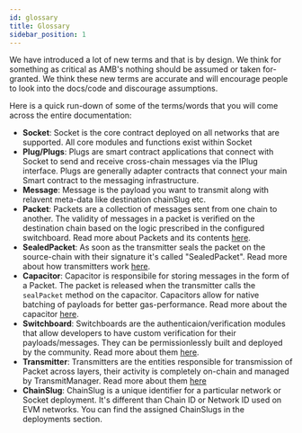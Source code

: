 ```yaml
---
id: glossary
title: Glossary
sidebar_position: 1
---
```


We have introduced a lot of new terms and that is by design. We think for something as critical as AMB's nothing should be assumed or taken for-granted. We think these new terms are accurate and will encourage people to look into the docs/code and discourage assumptions.

Here is a quick run-down of some of the terms/words that you will come across the entire documentation:
- **Socket**: Socket is the core contract deployed on all networks that are supported. All core modules and functions exist within Socket
- **Plug/Plugs**: Plugs are smart contract applications that connect with Socket to send and receive cross-chain messages via the IPlug interface. Plugs are generally adapter contracts that connect your main Smart contract to the messaging infrastructure.
- **Message**: Message is the payload you want to transmit along with relavent meta-data like destination chainSlug etc. 
- **Packet**: Packets are a collection of messages sent from one chain to another. The validity of messages in a packet is verified on the destination chain based on the logic prescribed in the configured switchboard. Read more about Packets and its contents [here](./Components/Packet.md).
- **SealedPacket**: As soon as the transmitter seals the packet on the source-chain with their signature it's called "SealedPacket". Read more about how transmitters work [here](./lifecycle.md#sending-a-message). 
- **Capacitor**: Capacitor is responsibile for storing messages in the form of a Packet. The packet is released when the transmitter calls the `sealPacket` method on the capacitor. Capacitors allow for native batching of payloads for better gas-performance. Read more about the capacitor [here](./Components/Capacitors.md).
- **Switchboard**: Switchboards are the authenticaion/verification modules that allow developers to have custom verification for their payloads/messages. They can be permissionlessly built and deployed by the community. Read more about them [here](./Components/Switchboards.md).
- **Transmitter**: Transmitters are the entities responsible for transmission of Packet across layers, their activity is completely on-chain and managed by TransmitManager. Read more about them [here](./Components/TransmitManager.md)
- **ChainSlug**: ChainSlug is a unique identifier for a particular network or Socket deployment. It's different than Chain ID or Network ID used on EVM networks. You can find the assigned ChainSlugs in the deployments section.